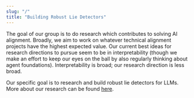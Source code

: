 ```yaml
---
slug: "/"
title: "Building Robust Lie Detectors"
---
```


The goal of our group is to do research which contributes to solving AI alignment. Broadly, we aim to work on whatever technical alignment projects have the highest expected value. Our current best ideas for research directions to pursue seem to be in interpretability (though we make an effort to keep our eyes on the ball by also regularly thinking about agent foundations). Interpretability is broad; our research direction is less broad. 

Our specific goal is to research and build robust lie detectors for LLMs. More about our research can be found [here](/research).